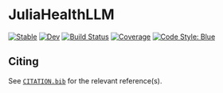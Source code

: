 # JuliaHealthLLM

[![Stable](https://img.shields.io/badge/docs-stable-blue.svg)](https://ParamThakkar123.github.io/JuliaHealthLLM.jl/stable/)
[![Dev](https://img.shields.io/badge/docs-dev-blue.svg)](https://ParamThakkar123.github.io/JuliaHealthLLM.jl/dev/)
[![Build Status](https://github.com/ParamThakkar123/JuliaHealthLLM.jl/actions/workflows/CI.yml/badge.svg?branch=master)](https://github.com/ParamThakkar123/JuliaHealthLLM.jl/actions/workflows/CI.yml?query=branch%3Amaster)
[![Coverage](https://codecov.io/gh/ParamThakkar123/JuliaHealthLLM.jl/branch/master/graph/badge.svg)](https://codecov.io/gh/ParamThakkar123/JuliaHealthLLM.jl)
[![Code Style: Blue](https://img.shields.io/badge/code%20style-blue-4495d1.svg)](https://github.com/invenia/BlueStyle)

## Citing

See [`CITATION.bib`](CITATION.bib) for the relevant reference(s).
